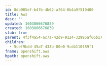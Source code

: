 ```yaml
---
id: 8db905ef-b4fb-4b62-af64-0b4a9f519400
title: Aws
desc: ''
updated: 1603866676839
created: 1603866676839
stub: true
parent: 4f3f4a54-ac7a-42d9-9124-32995af66b17
children:
  - 5cef9bdd-45a7-433b-80e0-9cdb110f89f1
fname: openshift.aws
hpath: openshift.aws
---
```



